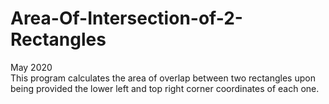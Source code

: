 # Area-Of-Intersection-of-2-Rectangles

May 2020 <br />
This program calculates the area of overlap between two rectangles upon being provided the lower left and top right corner coordinates of each one.
